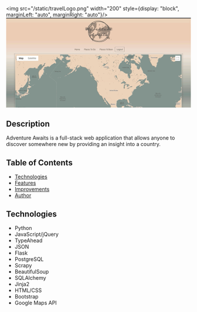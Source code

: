 <img src="/static/travelLogo.png" width="200" style={display: "block", marginLeft: "auto", marginRight: "auto"}/>
<kbd>![Adventure Awaits](/static/AA1.gif)</kbd>

## Description
Adventure Awaits is a full-stack web application that allows anyone to discover somewhere new by providing an insight into a country. 

## Table of Contents
* [Technologies](#technologies)
* [Features](#features)
* [Improvements](#improvements)
* [Author](#author)

## <a name="technologies"></a>Technologies
* Python
* JavaScript/jQuery
* TypeAhead
* JSON
* Flask
* PostgreSQL
* Scrapy
* BeautifulSoup
* SQLAlchemy
* Jinja2
* HTML/CSS
* Bootstrap
* Google Maps API

